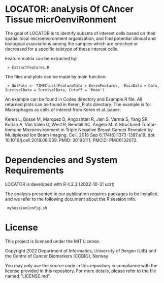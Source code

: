 # LOCATOR: anaLysis Of CAncer Tissue micrOenviRonment


The goal of LOCATOR is to identify subsets of interest cells based on their spatial local microenvironment organization, and find potential clinical and biological associations among the samples which are enriched or decreased for a specific subtype of these interest cells.

Feature matrix can be extracted by:

` > ExtractFeatures.R`

The files and plots can be made by main function:

` > OutPuts <- TIMEClust(FeatureData = KerenFeatures, 
                   MainData = Data,
                   SurvivalData = SurvivalData,
                   Cutoff = 'Mean')`
                   
An example can be found in Codes directory and Example.R file. All returned plots can be found in Keren_Plots directory. The example is for Macrophages as cells of interest from Keren et al. paper:

Keren L, Bosse M, Marquez D, Angoshtari R, Jain S, Varma S, Yang SR, Kurian A, Van Valen D, West R, Bendall SC, Angelo M. A Structured Tumor-Immune Microenvironment in Triple Negative Breast Cancer Revealed by Multiplexed Ion Beam Imaging. Cell. 2018 Sep 6;174(6):1373-1387.e19. doi: 10.1016/j.cell.2018.08.039. PMID: 30193111; PMCID: PMC6132072.
                   
# Dependencies and System Requirements
LOCATOR is developed with R 4.2.2 (2022-10-31 ucrt)

The analysis presented in our publication requires packages to be installed, and we refer to the following document about the R session info.

` mySessionConfig.sh`

# License
This project is licensed under the MIT License.

Copyright 2022 Department of Informatics, University of Bergen (UiB) and the Centre of Cancer Biomarkers (CCBIO), Norway

You may only use the source code in this repository in compliance with the license provided in this repository. For more details, please refer to the file named "LICENSE.md".
